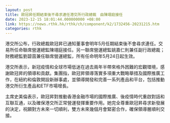 ```yaml
---
layout: post
title: 歐冠昇任期結束後不尋求連任港交所行政總裁　由陳翊庭接任
date: 2023-12-15 18:01:44.000000000 +08:00
link: https://news.rthk.hk/rthk/ch/component/k2/1732456-20231215.htm
categories: rthk
---
```


港交所公布，行政總裁歐冠昇已通知董事會明年5月任期結束後不會尋求連任。交易所任命聯席營運總監陳翊庭接任。另一聯席營運總監姚嘉仁則兼任副行政總裁；財務總監劉碧茵兼任聯席營運總監，所有任命明年5月24日起生效。

港交所表示，新冠疫情和全球市場低迷在過去兩年半帶來格外困難的宏觀環境，感謝歐冠昇的領導和貢獻。集團指，歐冠昇領導落實多項重大戰略舉措及國際推廣工作，在紐約和倫敦開設新辦事處，並領導開發和完善一系列產品和平台，包括推動港交所衍生產品和ETF市場增長。

主席史美倫表示，歐冠昇對推動香港金融市場的國際推廣、後疫情時代重啟對話和互聯互通，以及確保港交所正常營運發揮重要作用。她完全尊重歐冠昇尋求新發展的決定，祝願對方未來一切順利，雙方未來幾個月會緊密合作，確保領導層順利交接。
